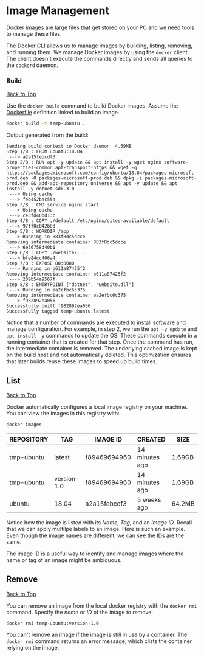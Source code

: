 # Image Management

Docker images are large files that get stored on your PC and we need tools to manage these files.

The Docker CLI allows us to manage images by building, listing, removing, and running them. We manage Docker images by using the `docker` client. The client doesn't execute the commands directly and sends all queries to the `dockerd` daemon.

### Build
[Back to Top](#image-management)

Use the `docker build` command to build Docker images. Assume the [Dockerfile](./01-docker-architecture.md#dockerfile) definition linked to build an image.

```bash
docker build -t temp-ubuntu .
```

Output generated from the build:

```
Sending build context to Docker daemon  4.69MB
Step 1/8 : FROM ubuntu:18.04
 ---> a2a15febcdf3
Step 2/8 : RUN apt -y update && apt install -y wget nginx software-properties-common apt-transport-https && wget -q https://packages.microsoft.com/config/ubuntu/18.04/packages-microsoft-prod.deb -O packages-microsoft-prod.deb && dpkg -i packages-microsoft-prod.deb && add-apt-repository universe && apt -y update && apt install -y dotnet-sdk-3.0
 ---> Using cache
 ---> feb452bac55a
Step 3/8 : CMD service nginx start
 ---> Using cache
 ---> ce3fd40bd13c
Step 4/8 : COPY ./default /etc/nginx/sites-available/default
 ---> 97ff0c042b03
Step 5/8 : WORKDIR /app
 ---> Running in 883f8dc5dcce
Removing intermediate container 883f8dc5dcce
 ---> 6e36758d40b1
Step 6/8 : COPY ./website/. .
 ---> bfe84cc406a4
Step 7/8 : EXPOSE 80:8080
 ---> Running in b611a87425f2
Removing intermediate container b611a87425f2
 ---> 209b54a9567f
Step 8/8 : ENTRYPOINT ["dotnet", "website.dll"]
 ---> Running in ea2efbc6c375
Removing intermediate container ea2efbc6c375
 ---> f982892ea056
Successfully built f982892ea056
Successfully tagged temp-ubuntu:latest
```

Notice that a number of commands are executed to install software and manage configuration. For example, in step 2, we run the `apt -y update` and `apt install -y` commands to update the OS. These commands execute in a running container that is created for that step. Once the command has run, the intermediate container is removed. The underlying cached image is kept on the build host and not automatically deleted. This optimization ensures that later builds reuse these images to speed up build times.

## List
[Back to Top](#image-management)

Docker automatically configures a local image registry on your machine. You can view the images in this registry with:

``` bash
docker images
```

REPOSITORY | TAG | IMAGE ID | CREATED | SIZE
-----------|-----|----------|---------|-----
tmp-ubuntu | latest | f89469694960 | 14 minutes ago | 1.69GB
tmp-ubuntu | version-1.0 | f89469694960 | 14 minutes ago | 1.69GB
ubuntu | 18.04 | a2a15febcdf3 | 5 weeks ago | 64.2MB

Notice how the image is listed with its *Name*, *Tag*, and an *Image ID*. Recall that we can apply multilpe labels to an image. Here is such an example. Even though the image names are different, we can see the IDs are the same.

The image ID is a useful way to identify and manage images where the name or tag of an image might be ambiguous.

## Remove
[Back to Top](#image-management)

You can remove an image from the local docker registry with the `docker rmi` command. Specify the *name* or *ID* of the image to remove:

```bash
docker rmi temp-ubuntu:version-1.0
```

You can't remove an image if the image is still in use by a container. The `docker rmi` command returns an error message, which clists the container relying on the image.